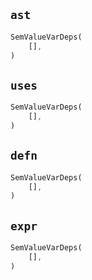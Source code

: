## `ast`

```rust
SemValueVarDeps(
    [],
)
```

## `uses`

```rust
SemValueVarDeps(
    [],
)
```

## `defn`

```rust
SemValueVarDeps(
    [],
)
```

## `expr`

```rust
SemValueVarDeps(
    [],
)
```
